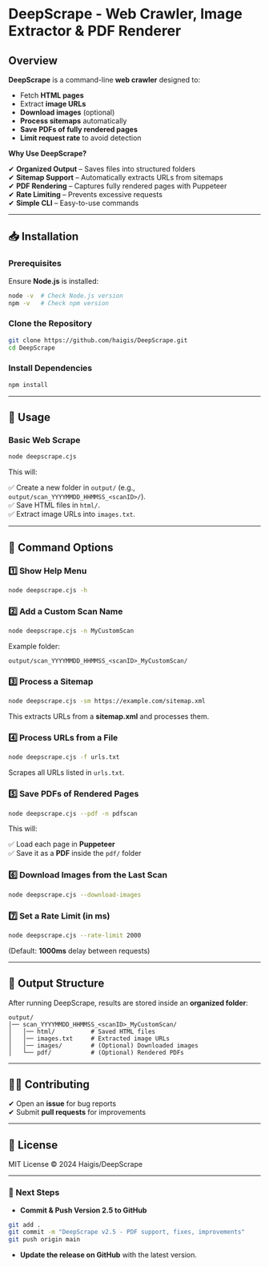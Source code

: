 # DeepScrape - Web Crawler, Image Extractor & PDF Renderer

## Overview

**DeepScrape** is a command-line **web crawler** designed to:

- Fetch **HTML pages**
- Extract **image URLs**
- **Download images** (optional)
- **Process sitemaps** automatically
- **Save PDFs of fully rendered pages**
- **Limit request rate** to avoid detection

**Why Use DeepScrape?**

✔ **Organized Output** – Saves files into structured folders  
✔ **Sitemap Support** – Automatically extracts URLs from sitemaps  
✔ **PDF Rendering** – Captures fully rendered pages with Puppeteer  
✔ **Rate Limiting** – Prevents excessive requests  
✔ **Simple CLI** – Easy-to-use commands

---

## 📥 Installation

### Prerequisites

Ensure **Node.js** is installed:

```sh
node -v  # Check Node.js version
npm -v   # Check npm version
```

### Clone the Repository

```sh
git clone https://github.com/haigis/DeepScrape.git
cd DeepScrape
```

### Install Dependencies

```sh
npm install
```

---

## 🚀 Usage

### Basic Web Scrape

```sh
node deepscrape.cjs
```

This will:

✅ Create a new folder in `output/` (e.g., `output/scan_YYYYMMDD_HHMMSS_<scanID>/`).  
✅ Save HTML files in `html/`.  
✅ Extract image URLs into `images.txt`.

---

## 🔧 Command Options

### 1️⃣ Show Help Menu

```sh
node deepscrape.cjs -h
```

### 2️⃣ Add a Custom Scan Name

```sh
node deepscrape.cjs -n MyCustomScan
```

Example folder:

```
output/scan_YYYYMMDD_HHMMSS_<scanID>_MyCustomScan/
```

### 3️⃣ Process a Sitemap

```sh
node deepscrape.cjs -sm https://example.com/sitemap.xml
```

This extracts URLs from a **sitemap.xml** and processes them.

### 4️⃣ Process URLs from a File

```sh
node deepscrape.cjs -f urls.txt
```

Scrapes all URLs listed in `urls.txt`.

### 5️⃣ Save PDFs of Rendered Pages

```sh
node deepscrape.cjs --pdf -n pdfscan
```

This will:

✅ Load each page in **Puppeteer**  
✅ Save it as a **PDF** inside the `pdf/` folder

### 6️⃣ Download Images from the Last Scan

```sh
node deepscrape.cjs --download-images
```

### 7️⃣ Set a Rate Limit (in ms)

```sh
node deepscrape.cjs --rate-limit 2000
```

(Default: **1000ms** delay between requests)

---

## 📂 Output Structure

After running DeepScrape, results are stored inside an **organized folder**:

```
output/
│── scan_YYYYMMDD_HHMMSS_<scanID>_MyCustomScan/
│   │── html/          # Saved HTML files
│   │── images.txt     # Extracted image URLs
│   │── images/        # (Optional) Downloaded images
│   └── pdf/           # (Optional) Rendered PDFs
```

---

## 👨‍💻 Contributing

✔ Open an **issue** for bug reports  
✔ Submit **pull requests** for improvements

---

## 📜 License

MIT License © 2024 Haigis/DeepScrape

---

### 🚀 Next Steps

- **Commit & Push Version 2.5 to GitHub**

```sh
git add .
git commit -m "DeepScrape v2.5 - PDF support, fixes, improvements"
git push origin main
```

- **Update the release on GitHub** with the latest version.
